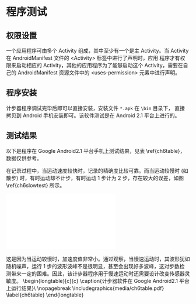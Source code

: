 程序测试
========

权限设置
--------

一个应用程序可由多个 Activity 组成，其中至少有一个是主 Activity。当
Activity 在 AndroidManifest 文件的 \<Activity\> 标签中进行了声明时，应用
程序才有权限来启动相应的 Activity，其他的应用程序为了能够启动这个
Activity，需要在自己的 AndroidManifest 资源文件中的 \<uses-permission\>
元素中进行声明。

程序安装
--------

计步器程序调试完毕后即可以直接安装，安装文件 `*.apk` 在 `\bin` 目录下，
直接拷贝到 Android 手机安装即可。该软件测试是在 Android 2.1 平台上进行的。

测试结果
--------

以下是程序在 Google
Android2.1 平台手机上测试结果，见表 \ref{ch6table}，数据仅供参考。

在记录过程中，当运动速度较快时，记录的精确度比较可靠。而当运动较慢时 (如
散步) 时，有时运动却不计步，有时运动 1 步计为 2 步，存在较大的误差，如图
\ref{ch6slowtest} 所示。

![极慢速运动时加速度计模值图\label{ch6slowtest}](media/ch6slowtest.pdf)

这是因为当运动较慢时，加速度值非常小。通过观察，当慢速运动时，其波形犹如
随机噪声，运行 1 步的波形波峰不是很明显，甚至会出现好多波峰，这对步数检
测带来一定的困难。因此，该计步器程序用于慢速运动时还需要设计改变传感器灵
敏度。
\begin{longtable}[c]{c}
    \caption{计步器软件在 Google Android2.1 平台上运行结果}\\
    \nopagebreak \includegraphics{media/ch6table.pdf}
    \label{ch6table}
\end{longtable}
